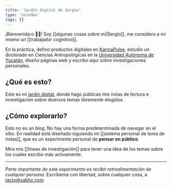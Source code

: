 ```yaml
---
title: 'Jardín digital de Sergio'
type: 'noindex'
tags: []
---
```


¡Bienvenida:o 👋🏽! Soy [[algunas cosas sobre mí|Sergio]], me considero a mí mismo un [[trabajador cognitivo]].

En la práctica, defino productos digitales en [KarmaPulse](https://karmapulse.com), estudio un doctorado en Ciencias Antropológicas en la [Universidad Autónoma de Yucatán](https://www.uady.mx/), diseño páginas web y escribo aquí sobre investigaciones personales.

## ¿Qué es esto?

Este es mi [jardín digital](https://www.technologyreview.es/s/12606/jardines-digitales-la-respuesta-espiritual-la-futilidad-de-las-redes-sociales), donde hago públicas mis notas de lectura e investigación sobre diversos temas libremente elegidos. 

## ¿Cómo explorarlo?

Esto no es un blog. No hay una forma predeterminada de navegar en el sitio. En realidad está diseñado siguiendo mi [[sistema personal de toma de notas]], que es un experimento personal de **pensar en público**.

Mira mis [[líneas de investigación]] para tener una idea de los temas sobre los cuales escribo más activamente.


---
*Parte importante de este experimento es recibir retroalimentación de cualquier persona*. Escríbeme con libertad, sobre cualquier cosa, a [tacto@sabhz.com](mailto:tacto@sabhz.com)